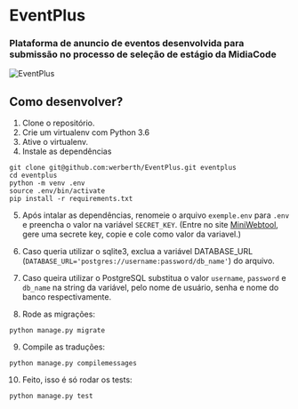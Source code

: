 # EventPlus
### Plataforma de anuncio de eventos desenvolvida para submissão no processo de seleção de estágio da MidiaCode

![EventPlus](https://image.ibb.co/hiwMoR/screen.png)


## Como desenvolver?

1. Clone o repositório.
2. Crie um virtualenv com Python 3.6
3. Ative o virtualenv.
4. Instale as dependências

```console
git clone git@github.com:werberth/EventPlus.git eventplus
cd eventplus
python -m venv .env
source .env/bin/activate
pip install -r requirements.txt
```

5. Após intalar as dependências, renomeie o arquivo ```exemple.env``` para ```.env```
e preencha o valor na variável ```SECRET_KEY```. (Entre no site [MiniWebtool](https://www.miniwebtool.com/django-secret-key-generator/), gere uma secrete key, copie e cole como valor da variavel.)

6. Caso queria utilizar o sqlite3, exclua a variável DATABASE_URL (```DATABASE_URL='postgres://username:password/db_name'```) do arquivo.

7. Caso queira utilizar o PostgreSQL substitua o valor ```username```, ```password``` e ```db_name``` na string da variável, pelo nome de usuário, senha e nome do banco respectivamente.

8. Rode as migrações:
```console
python manage.py migrate
```

9. Compile as traduções:
```console
python manage.py compilemessages
```

10. Feito, isso é só rodar os tests:

```console
python manage.py test
```
